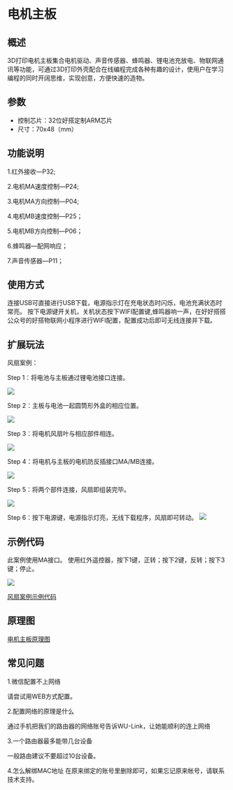 # 电机主板

## 概述

3D打印电机主板集合电机驱动、声音传感器、蜂鸣器、锂电池充放电、物联网通讯等功能，可通过3D打印外壳配合在线编程完成各种有趣的设计，使用户在学习编程的同时开阔思维，实现创意，方便快速的造物。

## 参数

* 控制芯片：32位好搭定制ARM芯片 
* 尺寸：70x48（mm）

## 功能说明

1.红外接收—P32;

2.电机MA速度控制—P24;

3.电机MA方向控制—P04;

4.电机MB速度控制—P25；

5.电机MB方向控制—P06；

6.蜂鸣器—配网响应；

7.声音传感器—P11；

## 使用方式

连接USB可直接进行USB下载，电源指示灯在充电状态时闪烁，电池充满状态时常亮。 按下电源键开关机，关机状态按下WIFI配置键,蜂鸣器响一声，在好好搭搭公众号的好搭物联网小程序进行WIFI配置，配置成功后即可无线连接并下载。

## 扩展玩法

风扇案例：

Step 1：将电池与主板通过锂电池接口连接。

![](../../.gitbook/assets/dianji-1.png)

Step 2：主板与电池一起圆筒形外盒的相应位置。

![](../../.gitbook/assets/dianji-2.png)

Step 3：将电机风扇叶与相应部件相连。

![](../../.gitbook/assets/dianji-3.png)

Step 4：将电机与主板的电机防反插接口MA/MB连接。

![](../../.gitbook/assets/dianji-4.png)

Step 5：将两个部件连接，风扇即组装完毕。

![](../../.gitbook/assets/dianji-5.png)

Step 6：按下电源键，电源指示灯亮，无线下载程序，风扇即可转动。 ![](../../.gitbook/assets/dianji-6.png)

## 示例代码

此案例使用MA接口。 使用红外遥控器，按下1键，正转；按下2键，反转；按下3键；停止。

![](../../.gitbook/assets/dianji-7.png)

[风扇案例示例代码](http://www.haohaodada.com/wulink-nano/index.php?id=5695)

## 原理图

[电机主板原理图](https://github.com/Haohaodada-official/docs/blob/master/3d-da-yin-tao-jian/pdf/电机主板.pdf)

## 常见问题

1.微信配置不上网络

请尝试用WEB方式配置。

2.配置网络的原理是什么

通过手机把我们的路由器的网络账号告诉WU-Link，让她能顺利的连上网络

3.一个路由器最多能带几台设备

一般路由建议不要超过10台设备。

4.怎么解绑MAC地址 在原来绑定的账号里删除即可，如果忘记原来帐号，请联系技术支持。

